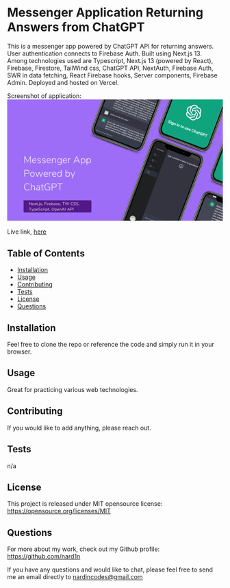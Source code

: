 # Messenger Application Returning Answers from ChatGPT

This is a messenger app powered by ChatGPT API for returning answers. User authentication connects to Firebase Auth. Built using Next.js 13. Among technologies used are Typescript, Next.js 13 (powered by React), Firebase, Firestore, TailWind css, ChatGPT API, NextAuth, Firebase Auth, SWR in data fetching, React Firebase hooks, Server components, Firebase Admin. Deployed and hosted on Vercel.


Screenshot of application:
![Screenshot](./screenshot.png)

Live link, [here](https://chatgptmessenger-dtemgucuv-nard1n.vercel.app)

## Table of Contents

* [Installation](#Installation)
* [Usage](#Usage)
* [Contributing](#Contributing)
* [Tests](#Tests)
* [License](#License)
* [Questions](#Questions)

## Installation
Feel free to clone the repo or reference the code and simply run it in your browser.

## Usage
Great for practicing various web technologies.

## Contributing
If you would like to add anything, please reach out.

## Tests
n/a

## License
This project is released under MIT opensource license:
https://opensource.org/licenses/MIT

## Questions
For more about my work, check out my Github profile: https://github.com/nard1n

If you have any questions and would like to chat, please feel free to send me an email directly to nardincodes@gmail.com
